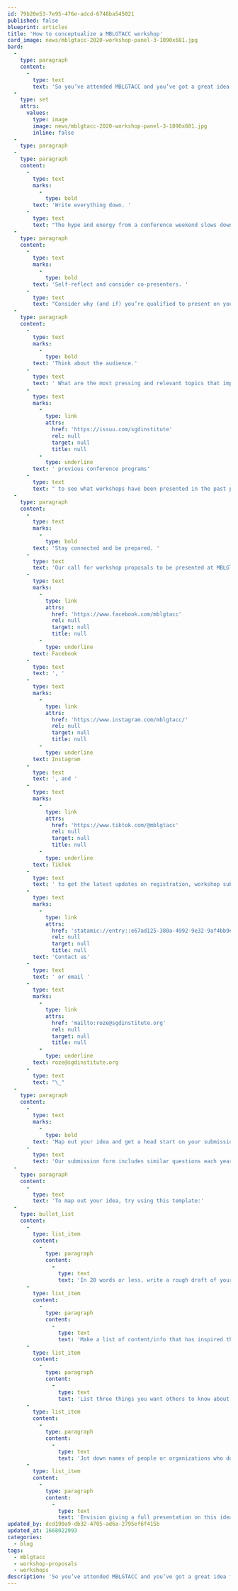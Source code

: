 ```yaml
---
id: 79b20e53-7e95-476e-adcd-6748ba545021
published: false
blueprint: articles
title: 'How to conceptualize a MBLGTACC workshop'
card_image: news/mblgtacc-2020-workshop-panel-3-1090x681.jpg
bard:
  -
    type: paragraph
    content:
      -
        type: text
        text: 'So you’ve attended MBLGTACC and you’ve got a great idea for a workshop...now what?'
  -
    type: set
    attrs:
      values:
        type: image
        image: news/mblgtacc-2020-workshop-panel-3-1090x681.jpg
        inline: false
  -
    type: paragraph
  -
    type: paragraph
    content:
      -
        type: text
        marks:
          -
            type: bold
        text: 'Write everything down. '
      -
        type: text
        text: "The hype and energy from a conference weekend slows down the longer we’ve spent back in cisheteronormative surroundings. Try to capture some bullet points about your big idea while it’s still fresh. On a napkin, in your MBLGTACC program booklet, or in a blank document for you to revisit later.\_"
  -
    type: paragraph
    content:
      -
        type: text
        marks:
          -
            type: bold
        text: 'Self-reflect and consider co-presenters. '
      -
        type: text
        text: "Consider why (and if) you’re qualified to present on your idea. Lived experiences and previous presentation or research experience make someone a strong candidate to present on topics that are important to them. Consider who is in your network that could help round out the perspectives offered in your workshop and connect with them early about a potential collaboration.\_"
  -
    type: paragraph
    content:
      -
        type: text
        marks:
          -
            type: bold
        text: 'Think about the audience.'
      -
        type: text
        text: ' What are the most pressing and relevant topics that impact Midwest queer and trans youth on college campuses and in what ways can your presentation idea tie to those issues? You can view many of our'
      -
        type: text
        marks:
          -
            type: link
            attrs:
              href: 'https://issuu.com/sgdinstitute'
              rel: null
              target: null
              title: null
          -
            type: underline
        text: ' previous conference programs'
      -
        type: text
        text: " to see what workshops have been presented in the past plus examples of their titles and descriptions.\_"
  -
    type: paragraph
    content:
      -
        type: text
        marks:
          -
            type: bold
        text: 'Stay connected and be prepared. '
      -
        type: text
        text: 'Our call for workshop proposals to be presented at MBLGTACC 2023 are due to open in April. Follow MBLGTACC on '
      -
        type: text
        marks:
          -
            type: link
            attrs:
              href: 'https://www.facebook.com/mblgtacc'
              rel: null
              target: null
              title: null
          -
            type: underline
        text: Facebook
      -
        type: text
        text: ', '
      -
        type: text
        marks:
          -
            type: link
            attrs:
              href: 'https://www.instagram.com/mblgtacc/'
              rel: null
              target: null
              title: null
          -
            type: underline
        text: Instagram
      -
        type: text
        text: ', and '
      -
        type: text
        marks:
          -
            type: link
            attrs:
              href: 'https://www.tiktok.com/@mblgtacc'
              rel: null
              target: null
              title: null
          -
            type: underline
        text: TikTok
      -
        type: text
        text: ' to get the latest updates on registration, workshop submissions and announcements about next year’s conference. Wanna run an idea by our team? '
      -
        type: text
        marks:
          -
            type: link
            attrs:
              href: 'statamic://entry::e67ad125-380a-4992-9e32-9af4bb9e3853'
              rel: null
              target: null
              title: null
        text: 'Contact us'
      -
        type: text
        text: ' or email '
      -
        type: text
        marks:
          -
            type: link
            attrs:
              href: 'mailto:roze@sgdinstitute.org'
              rel: null
              target: null
              title: null
          -
            type: underline
        text: roze@sgdinstitute.org
      -
        type: text
        text: "\_"
  -
    type: paragraph
    content:
      -
        type: text
        marks:
          -
            type: bold
        text: 'Map out your idea and get a head start on your submission! '
      -
        type: text
        text: 'Our submission form includes similar questions each year and completing this brainstorming table will make filling out a submission in April so much easier.'
  -
    type: paragraph
    content:
      -
        type: text
        text: 'To map out your idea, try using this template:'
  -
    type: bullet_list
    content:
      -
        type: list_item
        content:
          -
            type: paragraph
            content:
              -
                type: text
                text: 'In 20 words or less, write a rough draft of your workshop idea. Think about the who/what/where/when/why'
      -
        type: list_item
        content:
          -
            type: paragraph
            content:
              -
                type: text
                text: 'Make a list of content/info that has inspired this idea such as: a personal experience, a new research study, a TV show or movie, etc.'
      -
        type: list_item
        content:
          -
            type: paragraph
            content:
              -
                type: text
                text: 'List three things you want others to know about your workshop idea'
      -
        type: list_item
        content:
          -
            type: paragraph
            content:
              -
                type: text
                text: 'Jot down names of people or organizations who do work related to your workshop idea'
      -
        type: list_item
        content:
          -
            type: paragraph
            content:
              -
                type: text
                text: 'Envision giving a full presentation on this idea. What is involved? (Ex: powerpoint slides, video clips, discussion questions, interactive activities, etc). Write down all the ideas that come to mind.'
updated_by: dcd190a9-db32-4705-ad6a-2795ef6f415b
updated_at: 1668022993
categories:
  - blog
tags:
  - mblgtacc
  - workshop-proposals
  - workshops
description: 'So you’ve attended MBLGTACC and you’ve got a great idea for a workshop...now what? Check out our guide for getting a head start on your submission for next year.'
---
```

